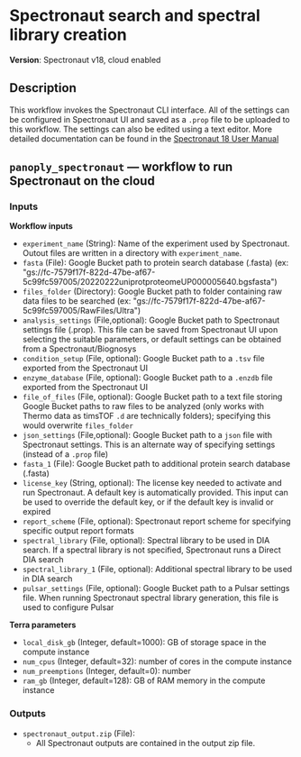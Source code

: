 # Spectronaut search and spectral library creation
**Version**: Spectronaut v18, cloud enabled

## Description
This workflow invokes the Spectronaut CLI interface. All of the settings can be configured in Spectronaut UI and saved as a `.prop` file to be uploaded to this workflow. The settings can also be edited using a text editor. More detailed documentation can be found in the [Spectronaut 18 User Manual](https://github.com/broadinstitute/PANOPLY/blob/dev/third-party-modules/panoply_spectronaut/Spectronaut18_UserManual.pdf)

## `panoply_spectronaut` — workflow to run Spectronaut on the cloud
### Inputs
**Workflow inputs**
- `experiment_name` (String): Name of the experiment used by Spectronaut. Outout files are written in a directory with `experiment_name`.
- `fasta` (File): Google Bucket path to protein search database (.fasta) (ex: "gs://fc-7579f17f-822d-47be-af67-5c99fc597005/20220222uniprotproteomeUP000005640.bgsfasta")
- `files_folder` (Directory): Google Bucket path to folder containing raw data files to be searched (ex: "gs://fc-7579f17f-822d-47be-af67-5c99fc597005/RawFiles/Ultra")
- `analysis_settings` (File,optional): Google Bucket path to Spectronaut settings file (.prop). This file can be saved from Spectronaut UI upon selecting the suitable parameters, or default settings can be obtained from a Spectronaut/Biognosys
- `condition_setup` (File, optional): Google Bucket path to a `.tsv` file exported from the Spectronaut UI
- `enzyme_database` (File, optional): Google Bucket path to a `.enzdb` file exported from the Spectronaut UI
- `file_of_files` (File, optional): Google Bucket path to a text file storing Google Bucket paths to raw files to be analyzed (only works with Thermo data as timsTOF `.d` are technically folders); specifying this would overwrite `files_folder`
- `json_settings` (File,optional): Google Bucket path to a `json` file with Spectronaut settings. This is an alternate way of specifying settings (instead of a `.prop` file)
- `fasta_1` (File): Google Bucket path to additional protein search database (.fasta)
- `license_key` (String, optional): The license key needed to activate and run Spectronaut. A default key is automatically provided. This input can be used to override the default key, or if the default key is invalid or expired
- `report_scheme` (File, optional): Spectronaut report scheme for specifying specific output report formats
- `spectral_library` (File, optional): Spectral library to be used in DIA search. If a spectral library is not specified, Spectronaut runs a Direct DIA search
- `spectral_library_1` (File, optional): Additional spectral library to be used in DIA search
- `pulsar_settings` (File, optional): Google Bucket path to a Pulsar settings file. When running Spectronaut spectral library generation, this file is used to configure Pulsar 

**Terra parameters**
- `local_disk_gb` (Integer, default=1000): GB of storage space in the compute instance
- `num_cpus` (Integer, default=32): number of cores in the compute instance
- `num_preemptions` (Integer, default=0): number 
- `ram_gb` (Integer, default=128): GB of RAM memory in the compute instance

### Outputs
- `spectronaut_output.zip` (File):
    - All Spectronaut outputs are contained in the output zip file.

